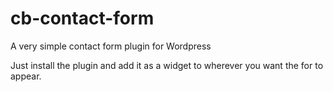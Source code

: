 cb-contact-form
===============

A very simple contact form plugin for Wordpress

Just install the plugin and add it as a widget to wherever you want the for to appear.
